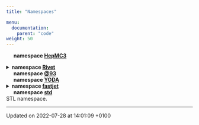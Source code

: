 ```yaml
---
title: "Namespaces"

menu:
  documentation:
    parent: "code"
weight: 50
---
```



&nbsp;&nbsp;&nbsp;&nbsp;&nbsp;<b>namespace <a href=http://example.org/namespaces/namespacehepmc3/>HepMC3<a></b><br>
<details><summary><b>namespace <a href=http://example.org/namespaces/namespacerivet/>Rivet<a></b></summary>
&nbsp;&nbsp;&nbsp;&nbsp;&nbsp;<b>namespace <a href=http://example.org/namespaces/namespacerivet_1_1alice/>ALICE<a></b><br>
&nbsp;&nbsp;&nbsp;&nbsp;&nbsp;<b>namespace <a href=http://example.org/namespaces/namespacerivet_1_1atlas/>ATLAS<a></b><br>Common projections for ATLAS trigger conditions and centrality. <br>
&nbsp;&nbsp;&nbsp;&nbsp;&nbsp;<b>namespace <a href=http://example.org/namespaces/namespacerivet_1_1cuts/>Cuts<a></b><br>Namespace used for ambiguous identifiers. <br>
&nbsp;&nbsp;&nbsp;&nbsp;&nbsp;<b>namespace <a href=http://example.org/namespaces/namespacerivet_1_1hepmcutils/>HepMCUtils<a></b><br>
&nbsp;&nbsp;&nbsp;&nbsp;&nbsp;<b>namespace <a href=http://example.org/namespaces/namespacerivet_1_1kin/>Kin<a></b><br>
&nbsp;&nbsp;&nbsp;&nbsp;&nbsp;<b>namespace <a href=http://example.org/namespaces/namespacerivet_1_1pid/>PID<a></b><br></details>
&nbsp;&nbsp;&nbsp;&nbsp;&nbsp;<b>namespace <a href=http://example.org/namespaces/namespacerivet_1_1_0d93/>@93<a></b><br>
&nbsp;&nbsp;&nbsp;&nbsp;&nbsp;<b>namespace <a href=http://example.org/namespaces/namespaceyoda/>YODA<a></b><br>
<details><summary><b>namespace <a href=http://example.org/namespaces/namespacefastjet/>fastjet<a></b></summary>
&nbsp;&nbsp;&nbsp;&nbsp;&nbsp;<b>namespace <a href=http://example.org/namespaces/namespacefastjet_1_1jetdefinition/>JetDefinition<a></b><br>
&nbsp;&nbsp;&nbsp;&nbsp;&nbsp;<b>namespace <a href=http://example.org/namespaces/namespacefastjet_1_1contrib/>contrib<a></b><br></details>
&nbsp;&nbsp;&nbsp;&nbsp;&nbsp;<b>namespace <a href=http://example.org/namespaces/namespacestd/>std<a></b><br>STL namespace. <br>




-------------------------------

Updated on 2022-07-28 at 14:01:09 +0100
